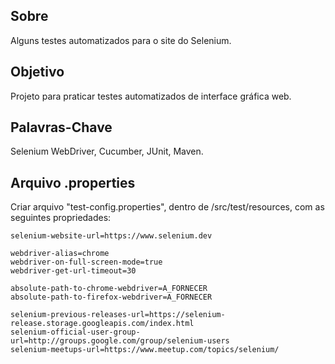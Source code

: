 ## Sobre
Alguns testes automatizados para o site do Selenium.

## Objetivo
Projeto para praticar testes automatizados de interface gráfica web.

## Palavras-Chave
Selenium WebDriver, Cucumber, JUnit, Maven.

## Arquivo .properties
Criar arquivo "test-config.properties", dentro de /src/test/resources,
com as seguintes propriedades:

    selenium-website-url=https://www.selenium.dev
    
    webdriver-alias=chrome
    webdriver-on-full-screen-mode=true
    webdriver-get-url-timeout=30
    
    absolute-path-to-chrome-webdriver=A_FORNECER
    absolute-path-to-firefox-webdriver=A_FORNECER
    
    selenium-previous-releases-url=https://selenium-release.storage.googleapis.com/index.html
    selenium-official-user-group-url=http://groups.google.com/group/selenium-users
    selenium-meetups-url=https://www.meetup.com/topics/selenium/